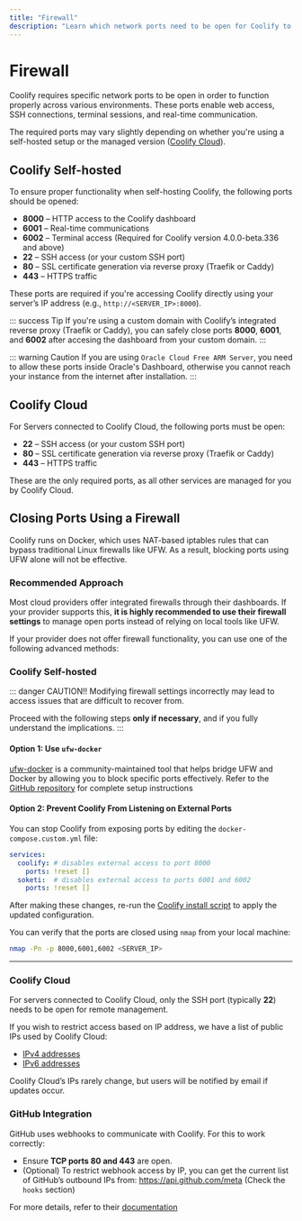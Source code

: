 ```yaml
---
title: "Firewall"
description: "Learn which network ports need to be open for Coolify to work properly in self-hosted or cloud environments, including firewall setup tips and GitHub integration requirements."
---
```


# Firewall
Coolify requires specific network ports to be open in order to function properly across various environments. These ports enable web access, SSH connections, terminal sessions, and real-time communication. 

The required ports may vary slightly depending on whether you're using a self-hosted setup or the managed version ([Coolify Cloud](https://coolify.io/pricing/)).


## Coolify Self-hosted
To ensure proper functionality when self-hosting Coolify, the following ports should be opened:

* **8000** – HTTP access to the Coolify dashboard
* **6001** – Real-time communications
* **6002** – Terminal access (Required for Coolify version 4.0.0-beta.336 and above)
* **22** – SSH access (or your custom SSH port)
* **80** – SSL certificate generation via reverse proxy (Traefik or Caddy)
* **443** – HTTPS traffic

These ports are required if you're accessing Coolify directly using your server’s IP address (e.g., `http://<SERVER_IP>:8000`).

::: success Tip
If you're using a custom domain with Coolify’s integrated reverse proxy (Traefik or Caddy), you can safely close ports **8000**, **6001**, and **6002** after accesing the dashboard from your custom domain.
:::

::: warning Caution
  If you are using `Oracle Cloud Free ARM Server`, you need to allow these ports
  inside Oracle's Dashboard, otherwise you cannot reach your instance from the
  internet after installation.
:::


## Coolify Cloud
For Servers connected to Coolify Cloud, the following ports must be open:

* **22** – SSH access (or your custom SSH port)
* **80** – SSL certificate generation via reverse proxy (Traefik or Caddy)
* **443** – HTTPS traffic

These are the only required ports, as all other services are managed for you by Coolify Cloud.



## Closing Ports Using a Firewall
Coolify runs on Docker, which uses NAT-based iptables rules that can bypass traditional Linux firewalls like UFW. As a result, blocking ports using UFW alone will not be effective.

### Recommended Approach
Most cloud providers offer integrated firewalls through their dashboards. If your provider supports this, **it is highly recommended to use their firewall settings** to manage open ports instead of relying on local tools like UFW.

If your provider does not offer firewall functionality, you can use one of the following advanced methods:

### Coolify Self-hosted
::: danger CAUTION!!
  Modifying firewall settings incorrectly may lead to access issues that are difficult to recover from. 
  
  Proceed with the following steps **only if necessary**, and if you fully understand the implications.
:::


#### Option 1: Use `ufw-docker`
[ufw-docker](https://github.com/chaifeng/ufw-docker) is a community-maintained tool that helps bridge UFW and Docker by allowing you to block specific ports effectively. Refer to the [GitHub repository](https://github.com/chaifeng/ufw-docker) for complete setup instructions

#### Option 2: Prevent Coolify From Listening on External Ports
You can stop Coolify from exposing ports by editing the `docker-compose.custom.yml` file:

```yaml
services:
  coolify: # disables external access to port 8000
    ports: !reset []
  soketi:  # disables external access to ports 6001 and 6002
    ports: !reset []
```

After making these changes, re-run the [Coolify install script](https://coolify.io/docs/get-started/installation) to apply the updated configuration.

You can verify that the ports are closed using `nmap` from your local machine:

```bash
nmap -Pn -p 8000,6001,6002 <SERVER_IP>
```

---

### Coolify Cloud
For servers connected to Coolify Cloud, only the SSH port (typically **22**) needs to be open for remote management.

If you wish to restrict access based on IP address, we have a list of public IPs used by Coolify Cloud:

* [IPv4 addresses](https://coolify.io/ipv4.txt)
* [IPv6 addresses](https://coolify.io/ipv6.txt)

Coolify Cloud’s IPs rarely change, but users will be notified by email if updates occur.


### GitHub Integration
GitHub uses webhooks to communicate with Coolify. For this to work correctly:
* Ensure **TCP ports 80 and 443** are open.
* (Optional) To restrict webhook access by IP, you can get the current list of GitHub’s outbound IPs from: https://api.github.com/meta (Check the `hooks` section)

For more details, refer to their [documentation](https://docs.github.com/en/authentication/keeping-your-account-and-data-secure/about-githubs-ip-addresses)
